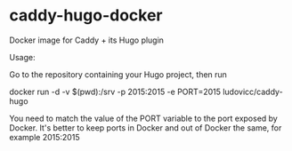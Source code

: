 # caddy-hugo-docker
Docker image for Caddy + its Hugo plugin

Usage:

Go to the repository containing your Hugo project, then run

   docker run -d -v $(pwd):/srv -p 2015:2015 -e PORT=2015 ludovicc/caddy-hugo

You need to match the value of the PORT variable to the port exposed by Docker. It's better to keep ports in Docker and out of Docker the same, for example 2015:2015
